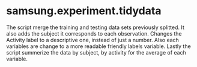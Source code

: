 samsung.experiment.tidydata
===========================

The script merge the training and testing data sets previously splitted. It also adds the subject it corresponds to each observation. Changes the Activity label to a descriptive one, instead of just a number. Also each variables are change to a more readable friendly labels variable. Lastly the script summerize the data by subject, by activity for the average of each variable.  
